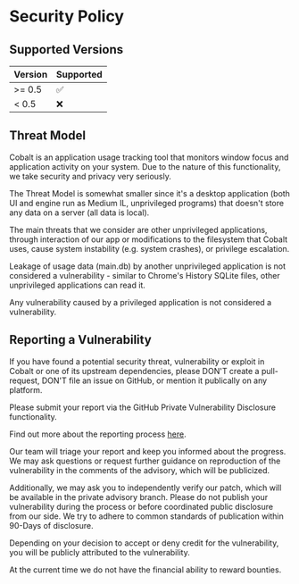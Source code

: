 # Security Policy

## Supported Versions

| Version | Supported          |
| ------- | ------------------ |
| >= 0.5  | :white_check_mark: |
| < 0.5   | :x:                |

## Threat Model

Cobalt is an application usage tracking tool that monitors window focus and application activity on your system. Due to the nature of this functionality, we take security and privacy very seriously.

The Threat Model is somewhat smaller since it's a desktop application (both UI and engine run as Medium IL, unprivileged programs) that doesn't store any data on a server (all data is local).

The main threats that we consider are other unprivileged applications, through interaction of our app or modifications to the filesystem that Cobalt uses, cause system instability (e.g. system crashes), or privilege escalation.

Leakage of usage data (main.db) by another unprivileged application is not considered a vulnerability - similar to Chrome's History SQLite files, other unprivileged applications can read it.

Any vulnerability caused by a privileged application is not considered a vulnerability.

## Reporting a Vulnerability

If you have found a potential security threat, vulnerability or exploit in Cobalt
or one of its upstream dependencies, please DON'T create a pull-request, DON'T
file an issue on GitHub, or mention it publically on any platform.

Please submit your report via the GitHub Private Vulnerability Disclosure functionality.

Find out more about the reporting process [here](https://docs.github.com/en/code-security/security-advisories/guidance-on-reporting-and-writing/privately-reporting-a-security-vulnerability#privately-reporting-a-security-vulnerability).

Our team will triage your report and keep you informed about the progress.
We may ask questions or request further guidance on reproduction of the vulnerability in the comments of the advisory, which will be publicized.

Additionally, we may ask you to independently verify our patch, which will be available in the private advisory branch. Please do not publish your vulnerability during the process or before coordinated public disclosure from our side. We try to adhere to common standards of publication within 90-Days of disclosure.

Depending on your decision to accept or deny credit for the vulnerability, you will be publicly attributed to the vulnerability.

At the current time we do not have the financial ability to reward bounties.
